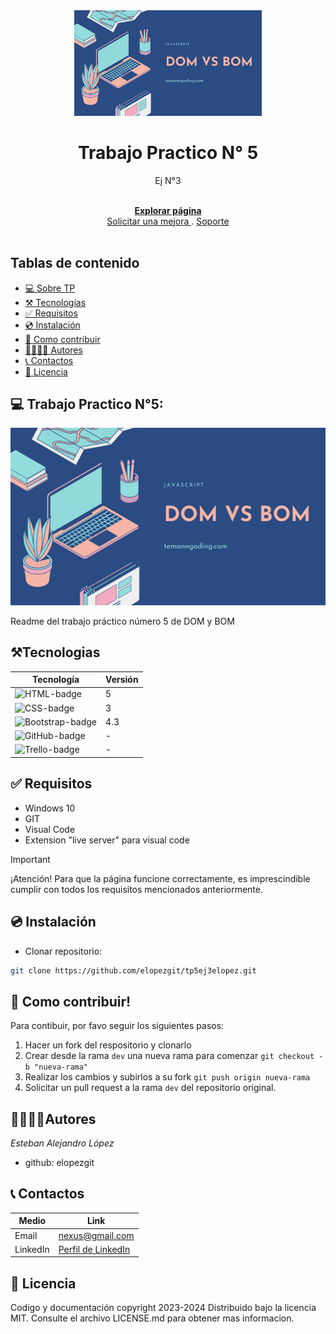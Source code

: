 <!-- Project logo -->
<div align ='center'>
    <a href = 'https://tp5ej3elopez.netlify.app/'> 
    <img src='./img/imgdombom.webp' alt = 'imagendombom' width = '300' />
    </a>
    <h1>Trabajo Practico N° 5</h1>
    <p>
    Ej N°3
    </p>
    <br>
    <a href = 'https://tp5ej3elopez.netlify.app/'>
    <strong>Explorar página</strong>
    </a>
    <br>
    <a href = 'https://tp5ej3elopez.netlify.app/'>
    Solicitar una mejora
    </a>
    .
    <a href = 'https://tp5ej3elopez.netlify.app/'>
    Soporte
    </a>
    <br><br>
</div>

## Tablas de contenido

- [💻 Sobre TP](#💻-sobre-tp)
- [⚒️ Tecnologías](#⚒️tecnologias)
- [✅ Requisitos](#✅-requisitos)
- [💿 Instalación](#💿-instalación)
- [🤝 Como contribuir](#🤝-como-contribuir)
- [👨‍💻👩‍💻 Autores](#👨‍💻👩‍💻autores)
- [📞 Contactos](#📞-contactos)
- [📄 Licencia](#📄-licencia)

## 💻 Trabajo Practico N°5:

![Sobre TP](./img/imgdombom.webp)

Readme del trabajo práctico número 5 de DOM y BOM

## ⚒️Tecnologias

| Tecnología         | Versión |
| ------------------ | ------- |
| ![HTML-badge]      | 5       |
| ![CSS-badge]       | 3       |
| ![Bootstrap-badge] | 4.3     |
| ![GitHub-badge]    | -       |
| ![Trello-badge]    | -       |

## ✅ Requisitos

- Windows 10
- GIT
- Visual Code
- Extension "live server" para visual code

> [!IMPORTANT]
> ¡Atención! Para que la página funcione correctamente, es imprescindible cumplir con todos los requisitos mencionados anteriormente.

## 💿 Instalación

- Clonar repositorio:

```bash
git clone https://github.com/elopezgit/tp5ej3elopez.git

```


## 🤝 Como contribuir!

Para contibuir, por favo seguir los siguientes pasos:

1. Hacer un fork del respositorio y clonarlo
2. Crear desde la rama `dev` una nueva rama para comenzar `git checkout -b "nueva-rama"`
3. Realizar los cambios y subirlos a su fork `git push origin nueva-rama`
4. Solicitar un pull request a la rama `dev` del repositorio original.

## 👨‍💻👩‍💻Autores

_Esteban Alejandro López_

- github: elopezgit

## 📞 Contactos

| Medio    | Link                                                    |
| -------- | ------------------------------------------------------- |
| Email    | [nexus@gmail.com](mailto:lopezestebanalejandro@gmail.com)               |          |
| LinkedIn | [Perfil de LinkedIn](https://www.linkedin.com/in/esteban-alejandro-l%C3%B3pez-9898a231/) |

## 📄 Licencia

Codigo y documentación copyright 2023-2024 Distribuido bajo la licencia MIT. Consulte el archivo LICENSE.md para obtener mas informacion.

<!-- Markdown links & images -->

[HTML-badge]: https://img.shields.io/badge/HTML5-E34F26?style=for-the-badge&logo=html5&logoColor=white
[CSS-badge]: https://img.shields.io/badge/CSS3-1572B6?style=for-the-badge&logo=css3&logoColor=white
[Bootstrap-badge]: https://img.shields.io/badge/Bootstrap-563D7C?style=for-the-badge&logo=bootstrap&logoColor=white
[GitHub-badge]: https://img.shields.io/badge/GitHub-181717?style=for-the-badge&logo=github&logoColor=white
[Trello-badge]: https://img.shields.io/badge/Trello-0079BF?style=for-the-badge&logo=trello&logoColor=white
